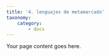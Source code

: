 ```yaml
---
title: '4. lenguajes de metamarcado'
taxonomy:
    category:
        - docs
---
```


Your page content goes here.